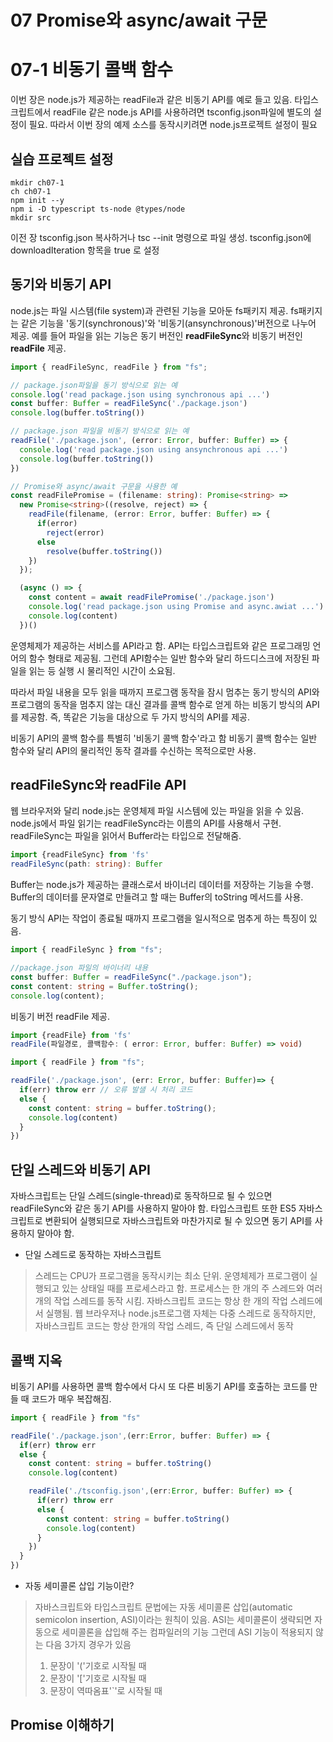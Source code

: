 # 07 Promise와 async/await 구문

# 07-1 비동기 콜백 함수

이번 장은 node.js가 제공하는 readFile과 같은 비동기 API를 예로 들고 있음.
타입스크립트에서 readFile 같은 node.js API를 사용하려면 tsconfig.json파일에 별도의 설정이 필요. 따라서 이번 장의 예제 소스를 동작시키려면 node.js프로젝트 설정이 필요

## 실습 프로젝트 설정

```shell
mkdir ch07-1
ch ch07-1
npm init --y
npm i -D typescript ts-node @types/node
mkdir src
```
이전 장 tsconfig.json 복사하거나 tsc --init 명령으로 파일 생성.
tsconfig.json에 downloadIteration 항목을 true 로 설정

## 동기와 비동기 API

node.js는 파일 시스템(file system)과 관련된 기능을 모아둔 fs패키지 제공.
fs패키지는 같은 기능을 '동기(synchronous)'와 '비동기(ansynchronous)'버전으로 나누어 제공.
예를 들어 파일을 읽는 기능은 동기 버전인 **readFileSync**와 비동기 버전인 **readFile** 제공.

```typescript
import { readFileSync, readFile } from "fs";

// package.json파일을 동기 방식으로 읽는 예
console.log('read package.json using synchronous api ...')
const buffer: Buffer = readFileSync('./package.json')
console.log(buffer.toString())

// package.json 파일을 비동기 방식으로 읽는 예
readFile('./package.json', (error: Error, buffer: Buffer) => {
  console.log('read package.json using ansynchronous api ...')
  console.log(buffer.toString())
})

// Promise와 async/await 구문을 사용한 예
const readFilePromise = (filename: string): Promise<string> => 
  new Promise<string>((resolve, reject) => {
    readFile(filename, (error: Error, buffer: Buffer) => {
      if(error)
        reject(error)
      else 
        resolve(buffer.toString())
    })
  });

  (async () => {
    const content = await readFilePromise('./package.json')
    console.log('read package.json using Promise and async.awiat ...')
    console.log(content)
  })()
```

운영체제가 제공하는 서비스를 API라고 함.
API는 타입스크립트와 같은 프로그래밍 언어의 함수 형태로 제공됨. 그런데 API함수는 일반 함수와 달리 하드디스크에 저장된 파일을 읽는 등 실행 시 물리적인 시간이 소요됨.

따라서 파일 내용을 모두 읽을 때까지 프로그램 동작을 잠시 멈추는 동기 방식의 API와 프로그램의 동작을 멈추지 않는 대신 결과를 콜백 함수로 얻게 하는 비동기 방식의 API를 제공함. 즉, 똑같은 기능을 대상으로 두 가지 방식의 API를 제공.

비동기 API의 콜백 함수를 특별히 '비동기 콜백 함수'라고 함
비동기 콜백 함수는 일반 함수와 달리 API의 물리적인 동작 결과를 수신하는 목적으로만 사용.

## readFileSync와 readFile API

웹 브라우저와 달리 node.js는 운영체제 파일 시스템에 있는 파일을 읽을 수 있음.
node.js에서 파일 읽기는 readFileSync라는 이름의 API를 사용해서 구현.
readFileSync는 파일을 읽어서 Buffer라는 타입으로 전달해줌.

```typescript
import {readFileSync} from 'fs'
readFileSync(path: string): Buffer
```
Buffer는 node.js가 제공하는 클래스로서 바이너리 데이터를 저장하는 기능을 수행.
Buffer의 데이터를 문자열로 만들려고 할 때는 Buffer의 toString 메서드를 사용.

동기 방식 API는 작업이 종료될 때까지 프로그램을 일시적으로 멈추게 하는 특징이 있음.

```typescript
import { readFileSync } from "fs";

//package.json 파일의 바이너리 내용
const buffer: Buffer = readFileSync("./package.json");
const content: string = Buffer.toString();
console.log(content);
```

비동기 버전 readFile 제공.

```typescript
import {readFile} from 'fs'
readFile(파일경로, 콜백함수: ( error: Error, buffer: Buffer) => void)
```

```typescript
import { readFile } from "fs";

readFile('./package.json', (err: Error, buffer: Buffer)=> {
  if(err) throw err // 오류 발샐 시 처리 코드
  else {
    const content: string = buffer.toString();
    console.log(content)
  }
})
```

## 단일 스레드와 비동기 API

자바스크립트는 단일 스레드(single-thread)로 동작하므로 될 수 있으면 readFileSync와 같은 동기 API를 사용하지 말아야 함.
타입스크립트 또한 ES5 자바스크립트로 변환되어 실행되므로 자바스크립트와 마찬가지로 될 수 있으면 동기 API를 사용하지 말아야 함.

- 단일 스레드로 동작하는 자바스크립트
> 스레드는 CPU가 프로그램을 동작시키는 최소 단위.
> 운영체제가 프로그램이 실행되고 있는 상태일 때를 프로세스라고 함. 
> 프로세스는 한 개의 주 스레드와 여러 개의 작업 스레드를 동작 시킴.
> 자바스크립트 코드는 항상 한 개의 작업 스레드에서 실행됨.
> 웹 브라우저나 node.js프로그램 자체는 다중 스레드로 동작하지만, 자바스크립트 코드는 항상 한개의 작업 스레드, 즉 단일 스레드에서 동작

## 콜백 지옥

비동기 API를 사용하면 콜백 함수에서 다시 또 다른 비동기 API를 호출하는 코드를 만들 때 코드가 매우 복잡해짐.

```typescript
import { readFile } from "fs"

readFile('./package.json',(err:Error, buffer: Buffer) => {
  if(err) throw err
  else {
    const content: string = buffer.toString()
    console.log(content)

    readFile('./tsconfig.json',(err:Error, buffer: Buffer) => {
      if(err) throw err
      else {
        const content: string = buffer.toString()
        console.log(content)
      }
    })
  }
})
```

- 자동 세미콜론 삽입 기능이란?
> 자바스크립트와 타입스크립트 문법에는 자동 세미콜론 삽입(automatic semicolon insertion, ASI)이라는 원칙이 있음.
> ASI는 세미콜론이 생략되면 자동으로 세미콜론을 삽입해 주는 컴파일러의 기능
> 그런데 ASI 기능이 적용되지 않는 다음 3가지 경우가 있음 
> 1. 문장이 '('기호로 시작될 때
> 2. 문장이 '['기호로 시작될 때
> 3. 문장이 역따옴표'`'로 시작될 때

## Promise 이해하기

